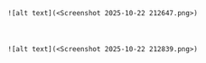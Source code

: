     ![alt text](<Screenshot 2025-10-22 212647.png>)



    ![alt text](<Screenshot 2025-10-22 212839.png>)